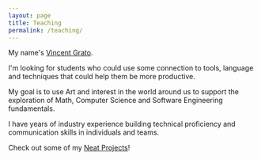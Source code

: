 ```yaml
---
layout: page
title: Teaching
permalink: /teaching/
---
```


My name's [Vincent Grato](/about/).

I'm looking for students who could use some connection to tools, language and techniques that could help them be more productive.

My goal is to use Art and interest in the world around us to support the exploration of Math, Computer Science and Software Engineering fundamentals.

I have years of industry experience building technical proficiency and communication skills in individuals and teams.

Check out some of my [Neat Projects](/neat-projects/)!
